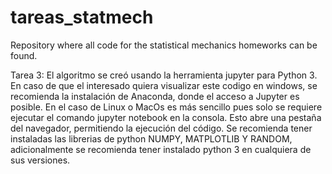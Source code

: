 # tareas_statmech
Repository where all code for the statistical mechanics homeworks can be found.

Tarea 3: 
El algoritmo se creó usando la herramienta  jupyter para Python 3. En caso de que el interesado quiera visualizar este codigo en windows, se recomienda la instalación de Anaconda, donde el acceso a Jupyter es posible. En el caso de Linux o MacOs es más sencillo pues solo se requiere ejecutar el comando jupyter notebook en la consola. Esto abre una pestaña del navegador, permitiendo la ejecución del código. Se recomienda tener instaladas las librerias de python NUMPY, MATPLOTLIB Y RANDOM, adicionalmente se recomienda tener instalado python 3 en cualquiera de sus versiones.
